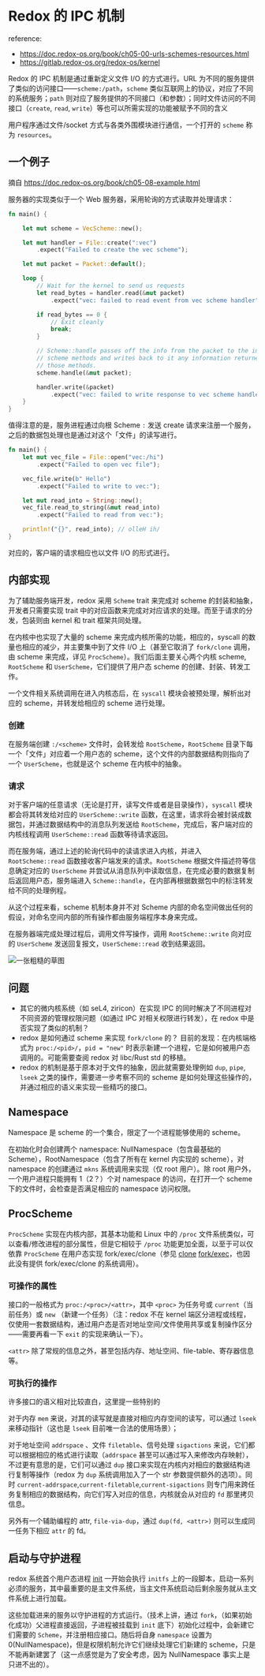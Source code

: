 # Redox 的 IPC 机制

reference: 
+ https://doc.redox-os.org/book/ch05-00-urls-schemes-resources.html
+ https://gitlab.redox-os.org/redox-os/kernel

Redox 的 IPC 机制是通过重新定义文件 I/O 的方式进行。URL 为不同的服务提供了类似的访问接口——`scheme:/path`，`scheme` 类似互联网上的协议，对应了不同的系统服务；`path` 则对应了服务提供的不同接口（和参数）；同时文件访问的不同接口（`create`, `read`, `write`）等也可以所需实现的功能被赋予不同的含义

用户程序通过文件/socket 方式与各类外围模块进行通信，一个打开的 `scheme` 称为 `resources`。

## 一个例子

摘自 https://doc.redox-os.org/book/ch05-08-example.html

服务器的实现类似于一个 Web 服务器，采用轮询的方式读取并处理请求：

``` rust
fn main() {

    let mut scheme = VecScheme::new();

    let mut handler = File::create(":vec")
        .expect("Failed to create the vec scheme");

    let mut packet = Packet::default();

    loop {
        // Wait for the kernel to send us requests
        let read_bytes = handler.read(&mut packet)
            .expect("vec: failed to read event from vec scheme handler");

        if read_bytes == 0 {
            // Exit cleanly
            break;
        }

        // Scheme::handle passes off the info from the packet to the individual
        // scheme methods and writes back to it any information returned by
        // those methods.
        scheme.handle(&mut packet);

        handler.write(&packet)
            .expect("vec: failed to write response to vec scheme handler");
    }
}
```

值得注意的是，服务进程通过向根 Scheme `:` 发送 create 请求来注册一个服务，之后的数据包处理也是通过对这个「文件」的读写进行。

``` rust
fn main() {
    let mut vec_file = File::open("vec:/hi")
        .expect("Failed to open vec file");

    vec_file.write(b" Hello")
        .expect("Failed to write to vec:");

    let mut read_into = String::new();
    vec_file.read_to_string(&mut read_into)
        .expect("Failed to read from vec:");

    println!("{}", read_into); // olleH ih/
}
```

对应的，客户端的请求相应也以文件 I/O 的形式进行。

## 内部实现

为了辅助服务端开发，redox 采用 `Scheme` trait 来完成对 scheme 的封装和抽象，开发者只需要实现 trait 中的对应函数来完成对对应请求的处理。而至于请求的分发，包装则由 kernel 和 trait 框架共同处理。

在内核中也实现了大量的 scheme 来完成内核所需的功能，相应的，syscall 的数量也相应的减少，并主要集中到了文件 I/O 上（甚至它取消了 `fork/clone` 调用，由 scheme 来完成，详见 `ProcScheme`）。我们后面主要关心两个内核 scheme, `RootScheme` 和 `UserScheme`，它们提供了用户态 scheme 的创建、封装、转发工作。

一个文件相关系统调用在进入内核态后，在 `syscall` 模块会被预处理，解析出对应的 scheme，并转发给相应的 scheme 进行处理。

### 创建

在服务端创建 `:/<scheme>` 文件时，会转发给 `RootScheme`，`RootScheme` 目录下每一个「文件」对应着一个用户态的 scheme，这个文件的内部数据结构则指向了一个 `UserScheme`，也就是这个 scheme 在内核中的抽象。

### 请求

对于客户端的任意请求（无论是打开，读写文件或者是目录操作），`syscall` 模块都会将其转发给对应的 `UserScheme::write` 函数，在这里，请求将会被封装成数据包，并通过数据结构中的消息队列发送给 `RootScheme`，完成后，客户端对应的内核线程调用 `UserScheme::read` 函数等待请求返回。

而在服务端，通过上述的轮询代码中的读请求进入内核，并进入 `RootScheme::read` 函数接收客户端发来的请求。`RootScheme` 根据文件描述符等信息确定对应的 `UserScheme` 并尝试从消息队列中读取信息，在完成必要的数据复制后返回用户态，服务端进入 `Scheme::handle`，在内部再根据数据包中的标注转发给不同的处理例程。

从这个过程来看，scheme 机制本身并不对 Scheme 内部的命名空间做出任何的假设，对命名空间内部的所有操作都由服务端程序本身来完成。

在服务器端完成处理过程后，调用文件写操作，调用 `RootScheme::write` 向对应的 `UserScheme` 发送回复报文，`UserScheme::read` 收到结果返回。

![一张粗糙的草图](redox.jpg)

## 问题

+ 其它的微内核系统（如 seL4, ziricon）在实现 IPC 的同时解决了不同进程对不同资源的管理权限问题（如通过 IPC 对相关权限进行转发），在 redox 中是否实现了类似的机制？
+ redox 是如何通过 scheme 来实现 `fork/clone` 的？
  目前的发现：在内核端格式为 `proc:/<pid>/`，`pid = "new"` 时表示新建一个进程，它是如何被用户态调用的。可能需要查阅 redox 对 libc/Rust std 的移植。
+ redox 的机制是基于原本对于文件的抽象，因此就需要处理例如 `dup`, `pipe`, `lseek` 之类的操作，需要进一步考察不同的 scheme 是如何处理这些操作的，并通过相应的语义来实现一些精巧的接口。

## Namespace

Namespace 是 scheme 的一个集合，限定了一个进程能够使用的 scheme。

在初始化时会创建两个 namespace: NullNamespace（包含最基础的 Scheme），RootNamespace（包含了所有在 kernel 内实现的 scheme），对 namespace 的创建通过 `mkns` 系统调用来实现（仅 root 用户）。除 root 用户外，一个用户进程只能拥有 1（2？）个对 namespace 的访问，在打开一个 scheme 下的文件时，会检查是否满足相应的 namespace 访问权限。

## ProcScheme

`ProcScheme` 实现在内核内部，其基本功能和 Linux 中的 `/proc` 文件系统类似，可以查看/修改进程的部分属性，但是它相较于 `/proc` 功能更加全面，以至于可以仅依靠 `ProcScheme` 在用户态实现 fork/exec/clone（参见 [clone](https://gitlab.redox-os.org/redox-os/relibc/-/blob/d5c88c7ca66e77c8a8bbf98be27b61c850a6f971/src/platform/redox/clone.rs) [fork/exec](https://gitlab.redox-os.org/redox-os/relibc/-/blob/d5c88c7ca66e77c8a8bbf98be27b61c850a6f971/src/platform/redox/redox-exec/src/lib.rs)，也因此没有提供 fork/exec/clone 的系统调用）。

### 可操作的属性

接口的一般格式为 `proc:/<proc>/<attr>`，其中 `<proc>` 为任务号或 `current`（当前任务）或 `new` （新建一个任务）（注：redox 不在 kernel 端区分进程或线程，仅使用一套数据结构，通过用户态是否对地址空间/文件使用共享或复制操作区分——需要再看一下 `exit` 的实现来确认一下）。

`<attr>` 除了常规的信息之外，甚至包括内存、地址空间、file-table、寄存器信息等。

### 可执行的操作

许多接口的语义相对比较直白，这里提一些特别的

对于内存 `mem` 来说，对其的读写就是直接对相应内存空间的读写，可以通过 `lseek` 来移动指针（这也是 `lseek` 目前唯一合法的使用场景）；

对于地址空间 `addrspace` 、文件 `filetable`、信号处理 `sigactions` 来说，它们都可以根据相应的格式进行读取（`addrspace` 甚至可以通过写入来修改内存映射），不过更有意思的是，它们可以通过 `dup` 接口来实现在内核内对相应的数据结构进行复制等操作（redox 为 `dup` 系统调用加入了一个 str 参数提供额外的选项）。同时 `current-addrspace`,`current-filetable`,`current-sigactions` 则专门用来跨任务复制相应的数据结构，向它们写入对应的信息，内核就会从对应的 `fd` 那里拷贝信息。

另外有一个辅助编程的 attr, `file-via-dup`，通过 `dup(fd, <attr>)` 则可以生成同一任务下相应 `attr` 的 fd。

## 启动与守护进程

redox 系统首个用户态进程 [init](https://gitlab.redox-os.org/redox-os/init) 一开始会执行 `initfs` 上的一段脚本，启动一系列必须的服务，其中最重要的是主文件系统，当主文件系统启动后剩余服务就从主文件系统上进行加载。

这些加载进来的服务以守护进程的方式运行。（技术上讲，通过 `fork`，（如果初始化成功）父进程直接返回，子进程被挂载到 `init` 底下）初始化过程中，会新建它们需要的 `Scheme`，并注册相应接口。随后将自身 `namespace` 设置为 0(NullNamespace)，但是权限机制允许它们继续处理它们新建的 scheme，只是不能再新建罢了（这一点感觉是为了安全考虑，因为 NullNamespace 事实上是只进不出的）。
